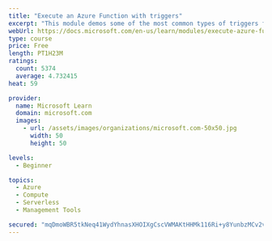 ```yaml
---
title: "Execute an Azure Function with triggers"
excerpt: "This module demos some of the most common types of triggers for executing Azure Functions and how to configure them to execute your logic."
webUrl: https://docs.microsoft.com/en-us/learn/modules/execute-azure-function-with-triggers/
type: course
price: Free
length: PT1H23M
ratings:
  count: 5374
  average: 4.732415
heat: 59

provider:
  name: Microsoft Learn
  domain: microsoft.com
  images:
    - url: /assets/images/organizations/microsoft.com-50x50.jpg
      width: 50
      height: 50

levels:
  - Beginner

topics:
  - Azure
  - Compute
  - Serverless
  - Management Tools

secured: "mqDmoWBR5tkNeq41WydYhnasXHOIXgCscVWMAKtHHMk116Ri+y8YunbzMCv2vIx1q5GOE7e6YX8grluzfm/OVzftOWb7pVgwzM+DP+OjI9eurZE1rluJT7VXwntxT/H7feQTqYW1pikOY7ro63fVLnVwDv+lK4Gh0zx/IbTfDHMG1h1ICiOMeHKunh16wY59Jf9z1oe2xIWIzGwQuGxSL9VzHBIzqX+feac6xdR7u7Kf+P1C+p4oNVmiassIhC6T1CaCmgCc6PAu0HzsVAznuFuCeMYqEvLslb2e1jbhnJ1REGnWOgnxh1QRvMtcJBtAOvTQ6o9bMtRr7BVbrec72SgZuZLK6h6rbBK2OL8rd3oX/jy8hIPoxqSto8a/3gf3VYEedsvcKiXdmPk7g5QKnIYfhrzVXjYfvUoVPh7qDW4=;ANN1MvrOEMomEO8kL3KIbw=="
---
```


